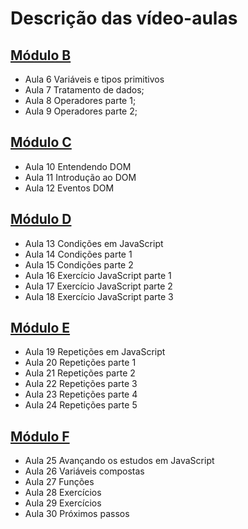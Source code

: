 # Descrição das vídeo-aulas
## [Módulo B](https://github.com/leticia09/Projetos_ITI/blob/master/JavaScript/Aulas/ModuloB.md)
- Aula 6 Variáveis e tipos primitivos
- Aula 7 Tratamento de dados;
- Aula 8 Operadores parte 1;
- Aula 9 Operadores parte 2;

## [Módulo C](https://github.com/leticia09/Projetos_ITI/blob/master/JavaScript/Aulas/ModuloC.md)
- Aula 10 Entendendo DOM
- Aula 11 Introdução ao DOM
- Aula 12 Eventos DOM

## [Módulo D](https://github.com/leticia09/Projetos_ITI/blob/master/JavaScript/Aulas/ModuloD.md)
- Aula 13 Condições em JavaScript
- Aula 14 Condições parte 1
- Aula 15 Condições parte 2
- Aula 16 Exercício JavaScript parte 1
- Aula 17 Exercício JavaScript parte 2
- Aula 18 Exercício JavaScript parte 3

## [Módulo E](https://github.com/leticia09/Projetos_ITI/blob/master/JavaScript/Aulas/ModuloE.md)
- Aula 19 Repetições em JavaScript
- Aula 20  Repetições parte 1
- Aula 21 Repetições parte 2
- Aula 22 Repetições parte 3
- Aula 23 Repetições parte 4
- Aula 24 Repetições parte 5

## [Módulo F](https://github.com/leticia09/Projetos_ITI/blob/master/JavaScript/Aulas/ModuloF.md)
- Aula 25 Avançando os estudos em JavaScript
- Aula 26 Variáveis compostas 
- Aula 27 Funções
- Aula 28 Exercícios 
- Aula 29 Exercícios 
- Aula 30 Próximos passos